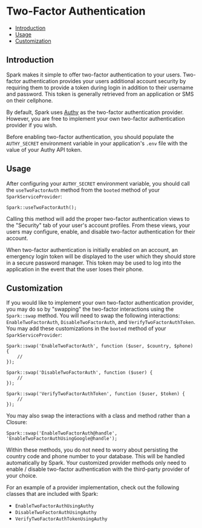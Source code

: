 # Two-Factor Authentication

- [Introduction](#introduction)
- [Usage](#usage)
- [Customization](#customization)

<a name="introduction"></a>
## Introduction

Spark makes it simple to offer two-factor authentication to your users. Two-factor authentication provides your users additional account security by requiring them to provide a token during login in addition to their username and password. This token is generally retrieved from an application or SMS on their cellphone.

By default, Spark uses [Authy](https://authy.com) as the two-factor authentication provider. However, you are free to implement your own two-factor authentication provider if you wish.

Before enabling two-factor authentication, you should populate the `AUTHY_SECRET` environment variable in your application's `.env` file with the value of your Authy API token.

<a name="usage"></a>
## Usage

After configuring your `AUTHY_SECRET` environment variable, you should call the `useTwoFactorAuth` method from the `booted` method of your `SparkServiceProvider`:

    Spark::useTwoFactorAuth();

Calling this method will add the proper two-factor authentication views to the "Security" tab of your user's account profiles. From these views, your users may configure, enable, and disable two-factor authentication for their account.

When two-factor authentication is initially enabled on an account, an emergency login token will be displayed to the user which they should store in a secure password manager. This token may be used to log into the application in the event that the user loses their phone.

<a name="customization"></a>
## Customization

If you would like to implement your own two-factor authentication provider, you may do so by "swapping" the two-factor interactions using the `Spark::swap` method. You will need to swap the following interactions: `EnableTwoFactorAuth`, `DisableTwoFactorAuth`, and `VerifyTwoFactorAuthToken`. You may add these customizations in the `booted` method of your `SparkServiceProvider`:

    Spark::swap('EnableTwoFactorAuth', function ($user, $country, $phone) {
        //
    });

    Spark::swap('DisableTwoFactorAuth', function ($user) {
        //
    });

    Spark::swap('VerifyTwoFactorAuthToken', function ($user, $token) {
        //
    });

You may also swap the interactions with a class and method rather than a Closure:

    Spark::swap('EnableTwoFactorAuth@handle', 'EnableTwoFactorAuthUsingGoogle@handle');

Within these methods, you do not need to worry about persisting the country code and phone number to your database. This will be handled automatically by Spark. Your customized provider methods only need to enable / disable two-factor authentication with the third-party provider of your choice.

For an example of a provider implementation, check out the following classes that are included with Spark:

- `EnableTwoFactorAuthUsingAuthy`
- `DisableTwoFactorAuthUsingAuthy`
- `VerifyTwoFactorAuthTokenUsingAuthy`
